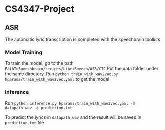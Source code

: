 # CS4347-Project

## ASR
The automatic lyric transcription is completed with the speechbrain toolkits

### Model Training
To train the model, go to the path `PathToSpeechbrain/recipes/LibriSpeech/ASR/CTC`
Put the data folder under the same diroctory.
Run `python train_with_wav2vec.py hparams/train_with_wav2vec.yaml` to get the model

### Inference

Run `python inference.py hparams/train_with_wav2vec.yaml -m datapath.wav -o prediction.txt`

To predict the lyrics in `datapath.wav` and the result will be saved in `prediction.txt` file
